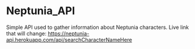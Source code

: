 # Neptunia_API
Simple API used to gather information about Neptunia characters. Live link that will change: https://neptunia-api.herokuapp.com/api/searchCharacterNameHere